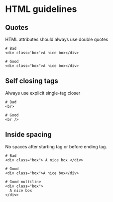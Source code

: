 # HTML guidelines

## Quotes

HTML attributes should always use double quotes

```
# Bad
<div class='box'>A nice box</div>

# Good
<div class="box">A nice box</div>
```

## Self closing tags

Always use explicit single-tag closer

```
# Bad
<br>

# Good
<br />
```

## Inside spacing

No spaces after starting tag or before ending tag.

```
# Bad
<div class="box"> A nice box </div>

# Good
<div class="box">A nice box</div>

# Good multiline
<div class="box">
  A nice box
</div>
```
